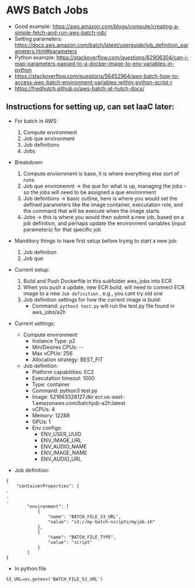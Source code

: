 # AWS Batch Jobs 
- Good example: https://aws.amazon.com/blogs/compute/creating-a-simple-fetch-and-run-aws-batch-job/ 
- Setting parameters: https://docs.aws.amazon.com/batch/latest/userguide/job_definition_parameters.html#parameters 
- Python example: https://stackoverflow.com/questions/62906304/can-i-map-parameters-passed-to-a-docker-image-to-env-variables-in-python 
- https://stackoverflow.com/questions/56452964/aws-batch-how-to-access-aws-batch-environment-variables-within-python-script-r 
- https://fredhutch.github.io/aws-batch-at-hutch-docs/



## Instructions for setting up, can set IaaC later: 
- For batch in AWS: 
    1. Compute environment 
    2. Job que environment 
    3. Job definitions 
    4. Jobs 

- Breakdown: 
    1. Compute enviornment is base, it is where everything else sort of runs 
    2. Job que environemnt -> the que for what is up, managing the jobs - so the jobs will need to be assigned a que environment 
    3. Job definitions -> basic outline, here is where you would set the defined parameters like the image container, executation role, and the command that will be execute when the image starts 
    4. Jobs -> this is where you would then submit a new job, based on a job definition, and perhaps update the environment variables (input parameters) for that specific job

- Manditory things to have first setup before trying to start a new job: 
    1. Job definition 
    2. Job que 

- Current setup: 
    1. Build and Push Dockerfile in this subfolder aws_jobs into ECR 
    2. When you push a update, new ECR build, will need to connect ECR image to a new `Job definition` , e.g., you cant try old one 
    3. Job definition settings for how the current image is build: 
        - Command: `python3 test.py` will run the test.py file found in aws_jobs/a2h 

- Current settings: 
    - Compute environment: 
        - Instance Type: p2 
        - Min/Desires CPUs: -- 
        - Max vCPUs: 256 
        - Allocation strategy: BEST_FIT
    - Job definition: 
        - Platform capabilities: EC2 
        - Executation timeout: 1000 
        - Type: container 
        - Command: python3 test.py
        - Image: 521663328127.dkr.ecr.us-east-1.amazonaws.com/batchjob-a2h:latest
        - vCPUs: 4 
        - Memory: 12288
        - GPUs: 1 
        - Env configs: 
            - ENV_USER_UUID
            - ENV_IMAGE_URL
            - ENV_AUDIO_NAME
            - ENV_IMAGE_NAME
            - ENV_AUDIO_URL

- Job definition: 
```
{
    "containerProperties": {
.
.
.
        "environment": [
            {
                "name": "BATCH_FILE_S3_URL",
                "value": "s3://my-batch-scripts/myjob.sh"
            },
            {
                "name": "BATCH_FILE_TYPE",
                "value": "script"
            }
        ]
}
```
- In python file
```
S3_URL=os.getenv('BATCH_FILE_S3_URL')
```